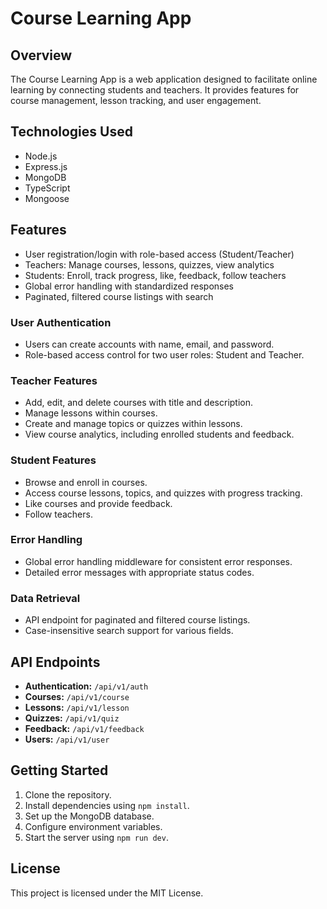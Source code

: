 # Course Learning App

## Overview
The Course Learning App is a web application designed to facilitate online learning by connecting students and teachers. It provides features for course management, lesson tracking, and user engagement.

## Technologies Used
- Node.js
- Express.js
- MongoDB
- TypeScript
- Mongoose

## Features

- User registration/login with role-based access (Student/Teacher)
- Teachers: Manage courses, lessons, quizzes, view analytics
- Students: Enroll, track progress, like, feedback, follow teachers
- Global error handling with standardized responses
- Paginated, filtered course listings with search

### User Authentication
- Users can create accounts with name, email, and password.
- Role-based access control for two user roles: Student and Teacher.

### Teacher Features
- Add, edit, and delete courses with title and description.
- Manage lessons within courses.
- Create and manage topics or quizzes within lessons.
- View course analytics, including enrolled students and feedback.

### Student Features
- Browse and enroll in courses.
- Access course lessons, topics, and quizzes with progress tracking.
- Like courses and provide feedback.
- Follow teachers.

### Error Handling
- Global error handling middleware for consistent error responses.
- Detailed error messages with appropriate status codes.

### Data Retrieval
- API endpoint for paginated and filtered course listings.
- Case-insensitive search support for various fields.

## API Endpoints

- **Authentication:** `/api/v1/auth`
- **Courses:** `/api/v1/course`
- **Lessons:** `/api/v1/lesson`
- **Quizzes:** `/api/v1/quiz`
- **Feedback:** `/api/v1/feedback`
- **Users:** `/api/v1/user`

## Getting Started
1. Clone the repository.
2. Install dependencies using `npm install`.
3. Set up the MongoDB database.
4. Configure environment variables.
5. Start the server using `npm run dev`.

## License
This project is licensed under the MIT License.